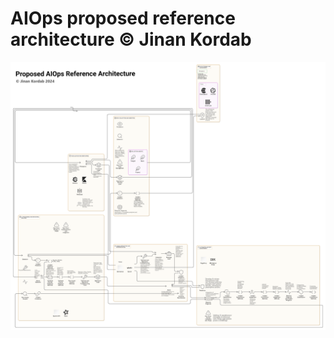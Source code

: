 # AIOps proposed reference architecture © Jinan Kordab
![AIOps](https://github.com/jinan-kordab/AIOps/blob/main/AIOps-Architecture-Jinan-Kordab.png)
